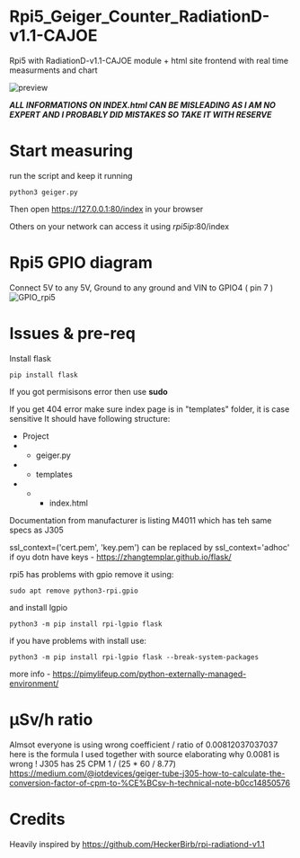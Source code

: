 # Rpi5_Geiger_Counter_RadiationD-v1.1-CAJOE
Rpi5 with RadiationD-v1.1-CAJOE module + html site frontend with real time measurments and chart

![preview](https://github.com/user-attachments/assets/e0ad5fa0-65c0-49f1-919c-1d113893f186)

***ALL INFORMATIONS ON INDEX.html CAN BE MISLEADING AS I AM NO EXPERT AND I PROBABLY DID MISTAKES SO TAKE IT WITH RESERVE***

# Start measuring

run the script and keep it running
```
python3 geiger.py
```
Then open https://127.0.0.1:80/index in your browser

Others on your network can access it using *rpi5ip*:80/index

# Rpi5 GPIO diagram

Connect 5V to any 5V, Ground to any ground and VIN to GPIO4 ( pin 7 )
![GPIO_rpi5](https://github.com/user-attachments/assets/cc65b6c3-409a-4858-9668-00cd6c34757a)

# Issues & pre-req

Install flask
```
pip install flask
```

If you got permisisons error then use **sudo**

If you get 404 error make sure index page is in "templates" folder, it is case sensitive
It should have following structure:
- Project
- - geiger.py
- - templates
- - - index.html

Documentation from manufacturer is listing M4011 which has teh same specs as J305

ssl_context=('cert.pem', 'key.pem') can be replaced by ssl_context='adhoc' if oyu dotn have keys - https://zhangtemplar.github.io/flask/

rpi5 has problems with gpio remove it using:
```
sudo apt remove python3-rpi.gpio
```
and install lgpio
```
python3 -m pip install rpi-lgpio flask
```
if you have problems with install use:
```
python3 -m pip install rpi-lgpio flask --break-system-packages
```
more info - https://pimylifeup.com/python-externally-managed-environment/

# μSv/h ratio

Almsot everyone is using wrong coefficient / ratio of 0.00812037037037 here is the formula I used together with source elaborating why 0.0081 is wrong !
J305 has 25 CPM
1 / (25 * 60 / 8.77)  https://medium.com/@iotdevices/geiger-tube-j305-how-to-calculate-the-conversion-factor-of-cpm-to-%CE%BCsv-h-technical-note-b0cc14850576

# Credits

Heavily inspired by https://github.com/HeckerBirb/rpi-radiationd-v1.1
